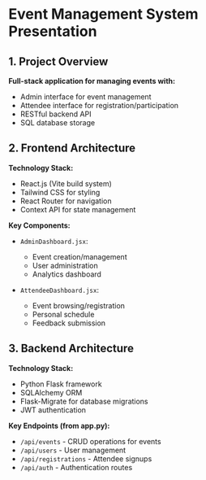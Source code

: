 # Event Management System Presentation

## 1. Project Overview
**Full-stack application for managing events with:**
- Admin interface for event management
- Attendee interface for registration/participation
- RESTful backend API
- SQL database storage

## 2. Frontend Architecture
**Technology Stack:**
- React.js (Vite build system)
- Tailwind CSS for styling
- React Router for navigation
- Context API for state management

**Key Components:**
- `AdminDashboard.jsx`: 
  - Event creation/management
  - User administration
  - Analytics dashboard

- `AttendeeDashboard.jsx`:
  - Event browsing/registration  
  - Personal schedule
  - Feedback submission

## 3. Backend Architecture
**Technology Stack:**
- Python Flask framework
- SQLAlchemy ORM
- Flask-Migrate for database migrations
- JWT authentication

**Key Endpoints (from app.py):**
- `/api/events` - CRUD operations for events
- `/api/users` - User management  
- `/api/registrations` - Attendee signups
- `/api/auth` - Authentication routes

